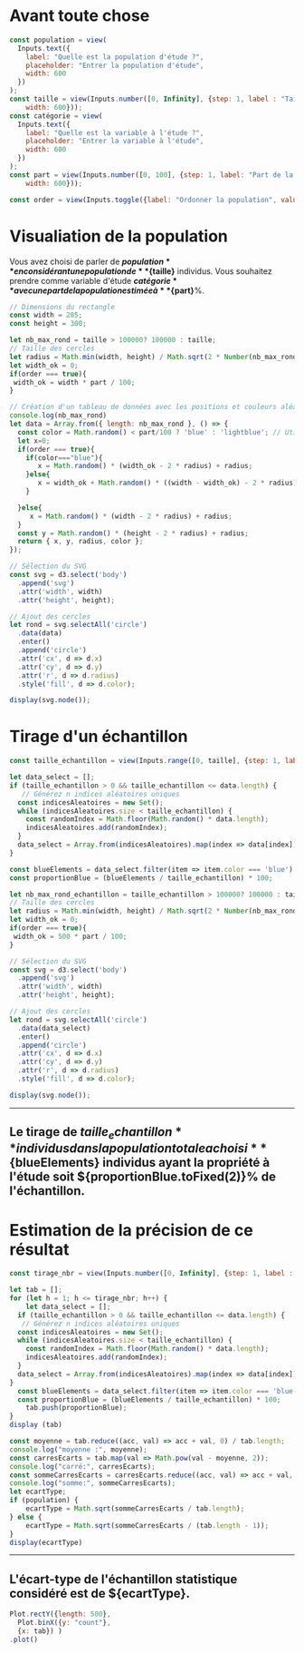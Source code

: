 # Avant toute chose

<div class="grid grid-cols-1">
  <div class="card">

```js
const population = view(
  Inputs.text({
    label: "Quelle est la population d'étude ?",
    placeholder: "Entrer la population d'étude",
    width: 600
  })
);
const taille = view(Inputs.number([0, Infinity], {step: 1, label : "Taille de la population", placeholder: "400000",
    width: 600}));
const catégorie = view(
  Inputs.text({
    label: "Quelle est la variable à l'étude ?",
    placeholder: "Entrer la variable à l'étude",
    width: 600
  })
);
const part = view(Inputs.number([0, 100], {step: 1, label: "Part de la population ayant cette caractéristique en %", placeholder: "12",
    width: 600}));

const order = view(Inputs.toggle({label: "Ordonner la population", value: false}));
```
  </div>
</div>

<div class="grid grid-cols-2">
  <div class="card">

# Visualiation de la population

Vous avez choisi de parler de **${population}** en considérant une population de **${taille}** individus. Vous souhaitez prendre comme variable d'étude **${catégorie}** avec une part de la population estimée à **${part}**%.   

```js
// Dimensions du rectangle
const width = 285;
const height = 300;

let nb_max_rond = taille > 100000? 100000 : taille;
// Taille des cercles
let radius = Math.min(width, height) / Math.sqrt(2 * Number(nb_max_rond));
let width_ok = 0;
if(order === true){
 width_ok = width * part / 100;
}

// Création d'un tableau de données avec les positions et couleurs aléatoires
console.log(nb_max_rond)
let data = Array.from({ length: nb_max_rond }, () => {
  const color = Math.random() < part/100 ? 'blue' : 'lightblue'; // Utilisation de 'blue' pour n% et 'lightblue' pour les autres
  let x=0;
  if(order === true){
    if(color==="blue"){
       x = Math.random() * (width_ok - 2 * radius) + radius;
    }else{
       x = width_ok + Math.random() * ((width - width_ok) - 2 * radius) + radius;
    }

  }else{
     x = Math.random() * (width - 2 * radius) + radius;
  }
  const y = Math.random() * (height - 2 * radius) + radius;
  return { x, y, radius, color };
});

// Sélection du SVG
const svg = d3.select('body')
  .append('svg')
  .attr('width', width)
  .attr('height', height);

// Ajout des cercles
let rond = svg.selectAll('circle')
  .data(data)
  .enter()
  .append('circle')
  .attr('cx', d => d.x)
  .attr('cy', d => d.y)
  .attr('r', d => d.radius)  
  .style('fill', d => d.color);

display(svg.node());

```
  </div>
<div class="card">
    
# Tirage d'un échantillon

```js
const taille_echantillon = view(Inputs.range([0, taille], {step: 1, label: "Taille de l'échantillon", placeholder: "0"}));
```

```js
let data_select = [];
if (taille_echantillon > 0 && taille_echantillon <= data.length) {
   // Générez n indices aléatoires uniques
  const indicesAleatoires = new Set();
  while (indicesAleatoires.size < taille_echantillon) {
    const randomIndex = Math.floor(Math.random() * data.length);
    indicesAleatoires.add(randomIndex);
  }
  data_select = Array.from(indicesAleatoires).map(index => data[index]);
}

const blueElements = data_select.filter(item => item.color === 'blue').length;
const proportionBlue = (blueElements / taille_echantillon) * 100;
```

```js
let nb_max_rond_echantillon = taille_echantillon > 100000? 100000 : taille_echantillon;
// Taille des cercles
let radius = Math.min(width, height) / Math.sqrt(2 * Number(nb_max_rond));
let width_ok = 0;
if(order === true){
 width_ok = 500 * part / 100;
}
```

```js
// Sélection du SVG
const svg = d3.select('body')
  .append('svg')
  .attr('width', width)
  .attr('height', height);

// Ajout des cercles
let rond = svg.selectAll('circle')
  .data(data_select)
  .enter()
  .append('circle')
  .attr('cx', d => d.x)
  .attr('cy', d => d.y)
  .attr('r', d => d.radius)  
  .style('fill', d => d.color);

display(svg.node());
```

----
Le tirage de **${taille_echantillon}** individus dans la population totale a choisi **${blueElements}** individus ayant la propriété à l'étude soit **${proportionBlue.toFixed(2)}**% de l'échantillon.
---

  </div>
</dv>

<div class="grid grid-cols-1">
  <div class="card">

# Estimation de la précision de ce résultat

```js
const tirage_nbr = view(Inputs.number([0, Infinity], {step: 1, label : "Nombre de tirage", placeholder: "400000",width: 600}));
```

```js
let tab = [];
for (let h = 1; h <= tirage_nbr; h++) {
    let data_select = [];
  if (taille_echantillon > 0 && taille_echantillon <= data.length) {
   // Générez n indices aléatoires uniques
  const indicesAleatoires = new Set();
  while (indicesAleatoires.size < taille_echantillon) {
    const randomIndex = Math.floor(Math.random() * data.length);
    indicesAleatoires.add(randomIndex);
  }
  data_select = Array.from(indicesAleatoires).map(index => data[index]);
}
  const blueElements = data_select.filter(item => item.color === 'blue').length;
  const proportionBlue = (blueElements / taille_echantillon) * 100;
    tab.push(proportionBlue);
}
display (tab)
```

```js
const moyenne = tab.reduce((acc, val) => acc + val, 0) / tab.length;
console.log("moyenne :", moyenne);
const carresEcarts = tab.map(val => Math.pow(val - moyenne, 2));
console.log("carré:", carresEcarts);
const sommeCarresEcarts = carresEcarts.reduce((acc, val) => acc + val, 0);
console.log("somme:", sommeCarresEcarts);
let ecartType;
if (population) {
    ecartType = Math.sqrt(sommeCarresEcarts / tab.length);
} else {
    ecartType = Math.sqrt(sommeCarresEcarts / (tab.length - 1));
}
display(ecartType)
```

---
L'écart-type de l'échantillon statistique considéré est de **${ecartType}**.
---

```js
Plot.rectY({length: 500}, 
  Plot.binX({y: "count"}, 
  {x: tab}) )
.plot()
```

  </div>
</div>